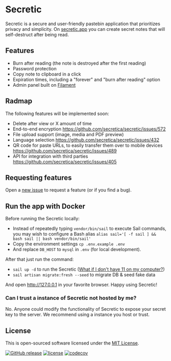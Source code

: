 # Secretic

Secretic is a secure and user-friendly pastebin application that prioritizes privacy and simplicity. On [secretic.app](https://secretic.app) you can create secret notes that will self-destruct after being read. 


## Features

- Burn after reading (the note is destroyed after the first reading)
- Password protection
- Copy note to clipboard in a click
- Expiration times, including a "forever" and "burn after reading" option
- Admin panel built on [Filament](https://filamentphp.com)


## Radmap

The following features will be implemented soon:

- Delete after view or X amount of time
- End-to-end encryption https://github.com/secretica/secretic/issues/572
- File upload support (image, media and PDF preview)
- Language selection https://github.com/secretica/secretic/issues/432
- QR code for paste URLs, to easily transfer them over to mobile devices https://github.com/secretica/secretic/issues/489
- API for integration with third parties https://github.com/secretica/secretic/issues/405

## Requesting features

Open a [new issue](https://github.com/secretica/secretic/issues/new) to request a feature (or if you find a bug).


## Run the app with Docker

Before running the Secretic locally:

- Instead of repeatedly typing `vendor/bin/sail` to execute Sail commands, you may wish to configure a Bash alias ```alias sail='[ -f sail ] && bash sail || bash vendor/bin/sail'```
- Copy the environment settings ```cp .env.example .env```
- And replace `DB_HOST` to `mysql` in `.env` (for local development).

After that just run the command:

- ```sail up -d``` to run the Secretic ([What if I don't have 11 on my computer?](https://github.com/secretica/secretic/issues/570))
- ```sail artisan migrate:fresh --seed``` to migrate DB & seed fake data

And open http://127.0.0.1 in your favorite browser. Happy using Secretic! 


### Can I trust a instance of Secretic not hosted by me?

No. Anyone could modify the functionality of Secretic to expose your secret key to the server. We recommend using a instance you host or trust.


## License

This is open-sourced software licensed under the [MIT License](https://github.com/gomzyakov/php-code-style/blob/main/LICENSE).


[![GitHub release](https://img.shields.io/github/release/gomzyakov/secretic.svg)](https://github.com/gomzyakov/secretic/releases/latest)
[![license](https://img.shields.io/badge/License-MIT-green.svg)](https://github.com/gomzyakov/secretic/blob/development/LICENSE)
[![codecov](https://codecov.io/gh/secretica/secretic/branch/main/graph/badge.svg?token=4CYTVMVUYV)](https://codecov.io/gh/secretica/secretic)
